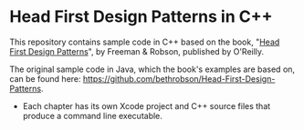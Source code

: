 # Head First Design Patterns in C++
This repository contains sample code in C++ based on the book, "[Head First Design Patterns](http://shop.oreilly.com/product/9780596007126.do)", by Freeman & Robson, published by O'Reilly.

The original sample code in Java, which the book's examples are based on, can be found here: https://github.com/bethrobson/Head-First-Design-Patterns.

- Each chapter has its own Xcode project and C++ source files that produce a command line executable.
